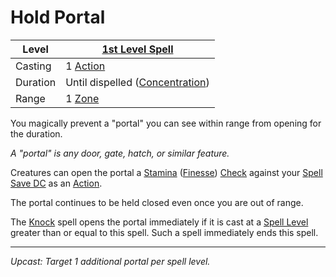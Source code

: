 # Hold Portal

| Level    | [1st Level Spell](1st%20Level%20Spells.md)                            |
| -------- | --------------------------------------------------------------------- |
| Casting  | 1 [Action](../../../../Game%20Procedures/Core%20Procedures/Action.md) |
| Duration | Until dispelled ([Concentration](../../Concentration.md))             |
| Range    | 1 [Zone](../../../../Game%20Procedures/Core%20Procedures/Zone.md)     |

You magically prevent a "portal" you can see within range from opening for the duration.

*A "portal" is any door, gate, hatch, or similar feature.*

Creatures can open the portal a [Stamina](../../../../Player%20Characters/Attributes/Stamina.md) ([Finesse](../../../../Player%20Characters/Skills/Secondary%20Skills/Finesse.md)) [Check](../../../../Game%20Procedures/Core%20Procedures/Check.md) against your [Spell Save DC](../../../Spellcasting/Spell%20Save%20DC.md) as an [Action](../../../../Game%20Procedures/Core%20Procedures/Action.md).

The portal continues to be held closed even once you are out of range.

The [Knock](../Level%202/Knock.md) spell opens the portal immediately if it is cast at a [Spell Level](../../Spell%20Level.md) greater than or equal to this spell. Such a spell immediately ends this spell.

---
*Upcast: Target 1 additional portal per spell level.*
